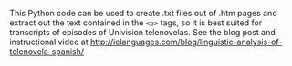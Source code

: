 This Python code can be used to create .txt files out of .htm pages and extract out the text contained in the `<p>` tags, so it is best suited for transcripts of episodes of Univision telenovelas. See the blog post and instructional video at http://ielanguages.com/blog/linguistic-analysis-of-telenovela-spanish/
